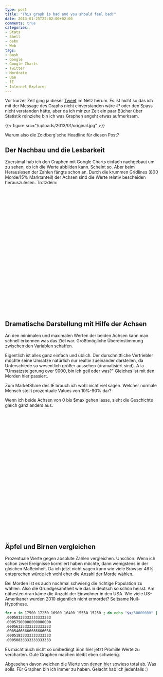 ```yaml
---
type: post
title: "This graph is bad and you should feel bad!"
date: 2013-01-25T22:02:00+02:00
comments: true
categories:
- Stats
- Shell
- osbn
- Web
tags:
- Bash
- Google
- Google Charts
- Twitter
- Mordrate
- USA
- IE
- Internet Explorer
---
```


Vor kurzer Zeit ging ja dieser
[Tweet](http://twitter.com/altonncf/status/293392615225823232) im Netz
herum.  Es ist nicht so das ich mit der Message des Graphs nicht
einverstanden wäre :P oder den Spass nicht verstanden hätte, aber da ich
mir zur Zeit ein paar Bücher über Statistik reinziehe bin ich was Graphen
angeht etwas aufmerksam.

{{< figure src="/uploads/2013/01/original.jpg" >}}

Warum also die Zoidberg'sche Headline für diesen Post?

## Der Nachbau und die Lesbarkeit

Zuerstmal hab ich den Graphen mit Google Charts einfach nachgebaut um zu
sehen, ob ich die Werte abbilden kann. Scheint so. Aber beim Herauslesen
der Zahlen fängts schon an. Durch die krummen Gridlines (800 Morde/15%
Marktanteil) der Achsen sind die Werte relativ bescheiden herauszulesen.
Trotzdem:

<script type="text/javascript" src="http://www.google.com/jsapi"></script>
<script type="text/javascript">
google.load('visualization', '1', {packages: ['corechart']});
</script>
<script type="text/javascript">
function drawVisualization() {
var data = new google.visualization.DataTable();
data.addColumn('string', 'Year');
data.addColumn('number', 'Murders in US');
data.addColumn('number', 'IE Marketshare in %');
data.addRow(["2006", 17500, 74]);
data.addRow(["2007", 17250, 71]);
data.addRow(["2008", 16900, 66]);
data.addRow(["2009", 16400, 48]);
data.addRow(["2010", 15550, 34]);
data.addRow(["2011", 15250, 32]);
new
google.visualization.LineChart(document.getElementById('rebuild')).
draw(data, {curveType: "function",width: 500, height: 400, title: "Internet Explorer vs. Murder Rate",
vAxes: {0: {logScale: false,minValue:14000},
1: {logScale: false,
minValue:15,maxValue:90}},
series:{
0:{targetAxisIndex:0},
0:{type: "bars", color: "#96d777"},
1:{targetAxisIndex:1,color: "#3399FF",lineWidth: 3,pointSize: 12}}}
);
}
google.setOnLoadCallback(drawVisualization);
</script>
<center>
<div id="rebuild" style="width: 500px; height: 400px;"></div>
</center>


## Dramatische Darstellung mit Hilfe der Achsen

An den minimalen und maximalen Werten der beiden Achsen kann man schnell
erkennen was das Ziel war. Größtmögliche Übereinstimmung zwischen den
Variablen schaffen.

Eigentlich ist alles ganz einfach und üblich. Der durschnittliche
Vertriebler möchte seine Umsätze natürlich nur realtiv zueinander
darstellen, da Unterschiede so wesentlich größer aussehen (dramatisiert
sind). A la "Umsatzsteigerung over 9000, bin ich geil oder was?" Gleiches
ist mit den Morden hier passiert.

Zum MarketShare des IE brauch ich wohl nicht viel sagen.  Welcher normale
Mensch stellt prozentuale Values von 10%-90% dar?

Wenn ich beide Achsen von 0 bis $max gehen lasse, sieht die Geschichte
gleich ganz anders aus.

<script type="text/javascript">
function drawVisualization() {
var data = new google.visualization.DataTable();
data.addColumn('string', 'Cats');
data.addColumn('number', 'Murders in US');
data.addColumn('number', 'IE Marketshare in %');
data.addRow(["2006", 17500, 74]);
data.addRow(["2007", 17250, 71]);
data.addRow(["2008", 16900, 66]);
data.addRow(["2009", 16400, 48]);
data.addRow(["2010", 15550, 34]);
data.addRow(["2011", 15250, 32]);
new
google.visualization.LineChart(document.getElementById('rightgraph')).
draw(data, {curveType: "function",width: 500, height: 400, title:
"Internet Explorer vs. Murder Rate",
vAxes: {0: {logScale: false,minValue:0},
1: {logScale: false,
minValue:0,maxValue:100}},
series:{
0:{targetAxisIndex:0},
0:{type: "bars", color: "#96d777"},
1:{targetAxisIndex:1,color: "#3399FF",lineWidth: 3,pointSize:12}}}
);
}
google.setOnLoadCallback(drawVisualization);
</script>
<center>
<div id="rightgraph" style="width: 500px; height: 400px;"></div>
</center>

## Äpfel und Birnen vergleichen

Prozentuale Werte gegen absolute Zahlen vergleichen. Unschön. Wenn ich
schon zwei Ereignisse korreliert haben möchte, dann wenigstens in der
gleichen Maßeinheit.  Da ich jetzt nicht sagen kann wie viele Browser 46%
entsprechen würde ich wohl eher die Anzahl der Morde wählen.

Bei Morden ist es auch nochmal schwierig die richtige Population zu wählen.
Also die Grundgesamtheit wie das in deutsch so schön heisst. Am nähesten
dran käme die Anzahl der Einwohner in den USA. Wie viele US-Amerikaner
wurden 2010 eigentlich nicht ermordet? Seltsame Null-Hypothese.

``` bash
for x in 17500 17250 16900 16400 15550 15250 ; do echo "$x/30000000" | bc -l ; done
.00058333333333333333
.00057500000000000000
.00056333333333333333
.00054666666666666666
.00051833333333333333
.00050833333333333333
```

Es macht auch nicht so umbedingt Sinn hier jetzt Promille Werte zu vercharten.
Gute Graphen machen bleibt eben schwierig.

Abgesehen davon weichen die Werte von [denen hier](http://projects.wsj.com/murderdata/#view=all)
sowieso total ab. Was solls. Für Graphen bin ich immer zu haben. Gelacht hab ich
jedenfalls :)
